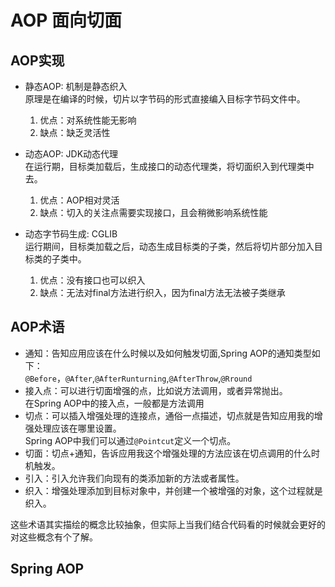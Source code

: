# AOP 面向切面

## AOP实现

- 静态AOP: 机制是静态织入  
  原理是在编译的时候，切片以字节码的形式直接编入目标字节码文件中。
  1. 优点：对系统性能无影响
  2. 缺点：缺乏灵活性
    
- 动态AOP: JDK动态代理  
  在运行期，目标类加载后，生成接口的动态代理类，将切面织入到代理类中去。
  1. 优点：AOP相对灵活
  2. 缺点：切入的关注点需要实现接口，且会稍微影响系统性能
  
- 动态字节码生成: CGLIB  
  运行期间，目标类加载之后，动态生成目标类的子类，然后将切片部分加入目标类的子类中。
  1. 优点：没有接口也可以织入
  3. 缺点：无法对final方法进行织入，因为final方法无法被子类继承
  
## AOP术语

- 通知：告知应用应该在什么时候以及如何触发切面,Spring AOP的通知类型如下：  
  `@Before`，`@After`,`@AfterRunturning`,`@AfterThrow`,`@Rround`
- 接入点：可以进行切面增强的点，比如说方法调用，或者异常抛出。  
  在Spring AOP中的接入点，一般都是方法调用
- 切点：可以插入增强处理的连接点，通俗一点描述，切点就是告知应用我的增强处理应该在哪里设置。  
  Spring AOP中我们可以通过`@Pointcut`定义一个切点。
- 切面：切点+通知，告诉应用我这个增强处理的方法应该在切点调用的什么时机触发。
- 引入：引入允许我们向现有的类添加新的方法或者属性。
- 织入：增强处理添加到目标对象中，并创建一个被增强的对象，这个过程就是织入。

这些术语其实描绘的概念比较抽象，但实际上当我们结合代码看的时候就会更好的对这些概念有个了解。

## Spring AOP
